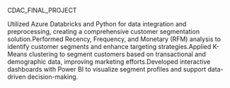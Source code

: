 CDAC_FINAL_PROJECT

Utilized Azure Databricks and Python for data integration and preprocessing, creating a comprehensive customer
segmentation solution.Performed Recency, Frequency, and Monetary (RFM) analysis to identify customer segments
and enhance targeting strategies.Applied K-Means clustering to segment customers based on transactional and
demographic data, improving marketing efforts.Developed interactive dashboards with Power BI to visualize
segment profiles and support data-driven decision-making.
